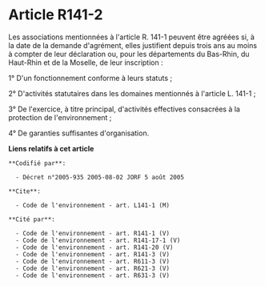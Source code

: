 # Article R141-2

Les associations mentionnées à l'article R. 141-1 peuvent être agréées si, à la date de la demande d'agrément, elles
justifient depuis trois ans au moins à compter de leur déclaration ou, pour les départements du Bas-Rhin, du Haut-Rhin et de
la Moselle, de leur inscription :

1° D'un fonctionnement conforme à leurs statuts ;

2° D'activités statutaires dans les domaines mentionnés à l'article L. 141-1 ;

3° De l'exercice, à titre principal, d'activités effectives consacrées à la protection de l'environnement ;

4° De garanties suffisantes d'organisation.

**Liens relatifs à cet article**

	**Codifié par**:

	  - Décret n°2005-935 2005-08-02 JORF 5 août 2005

	**Cite**:

	  - Code de l'environnement - art. L141-1 (M)

	**Cité par**:

	  - Code de l'environnement - art. R141-1 (V)
	  - Code de l'environnement - art. R141-17-1 (V)
	  - Code de l'environnement - art. R141-20 (V)
	  - Code de l'environnement - art. R141-3 (V)
	  - Code de l'environnement - art. R611-3 (V)
	  - Code de l'environnement - art. R621-3 (V)
	  - Code de l'environnement - art. R631-3 (V)
